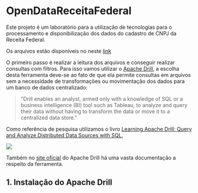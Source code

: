 # OpenDataReceitaFederal

Este projeto é um laboratório para a utilização de tecnologias para o processamento e disponibilização dos dados do cadastro de CNPJ da Receita Federal.

Os arquivos estão disponíveis no neste [link](http://receita.economia.gov.br/orientacao/tributaria/cadastros/cadastro-nacional-de-pessoas-juridicas-cnpj/dados-publicos-cnpj)

O primeiro passo é realizar a leitura dos arquivos e conseguir realizar consultas com filtros. Para isso vamos utilizar o [Apache Drill](https://drill.apache.org/), a escolha desta ferramenta deve-se ao fato de que ela permite consultas em arquivos sem a necessidade de transformações ou movimentação dos dados para um banco de dados centralizado:

>"Drill enables an analyst, armed only with a knowledge of SQL or a business intelligence (BI) tool such as Tableau, to analyze and query their data without having to transform the data or move it to a centralized data store."

Como referência de pesquisa utilizamos o livro [Learning Apache Drill: Query and Analyze Distributed Data Sources with SQL](https://www.oreilly.com/library/view/learning-apache-drill/9781492032786/),

![](https://www.oreilly.com/library/cover/9781492032786/360h/)

Também no [site oficial](https://drill.apache.org/docs/) do Apache Drill há uma vasta documentação a respeito da ferramenta.

## 1. Instalação do Apache Drill


